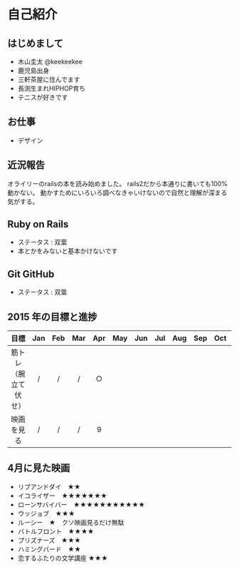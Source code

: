 # 自己紹介

## はじめまして

- 木山圭太 @keekeekee
- 鹿児島出身
- 三軒茶屋に住んでます
- 長渕生まれHIPHOP育ち
- テニスが好きです


## お仕事

- デザイン


## 近況報告

オライリーのrailsの本を読み始めました。
rails2だから本通りに書いても100%動かない。
動かすためにいろいろ調べなきゃいけないので自然と理解が深まる気がする。


## Ruby on Rails

- ステータス : 双葉
- 本とかをみないと基本かけないです


## Git GitHub

- ステータス : 双葉


## 2015 年の目標と進捗
|      目標             | Jan | Feb | Mar | Apr | May | Jun | Jul | Aug | Sep | Oct | Nov | Dec |
|:--------------------:|:---:|:---:|:---:|:---:|:---:|:---:|:---:|:---:|:---:|:---:|:---:|:---:|
| 筋トレ（腕立て伏せ）    | / | / | / | ○ |   |   |   |   |   |   |   |   |
| 映画を見る | / | / | / | 9 |   |   |   |   |   |   |   |   |


## 4月に見た映画

- リブアンドダイ　★★
- イコライザー　★★★★★★★
- ローンサバイバー　★★★★★★★★★★★
- ウッジョブ　★★★
- ルーシー　★　クソ映画見るだけ無駄
- バトルフロント　★★★★
- プリズナーズ　★★★
- ハミングバード　★★
- 恋するふたりの文学講座 ★★★

